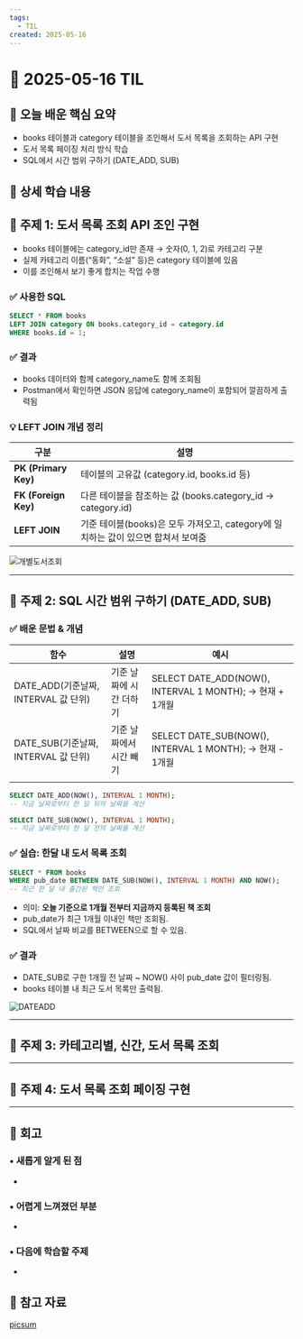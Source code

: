 ```yaml
---
tags:
  - TIL
created: 2025-05-16
---
```


# 📘 2025-05-16 TIL

## 📌 오늘 배운 핵심 요약
- books 테이블과 category 테이블을 조인해서 도서 목록을 조회하는 API 구현
- 도서 목록 페이징 처리 방식 학습
- SQL에서 시간 범위 구하기 (DATE_ADD, SUB)


## 🧠 상세 학습 내용

## 📍 주제 1: 도서 목록 조회 API 조인 구현

- books 테이블에는 category_id만 존재 → 숫자(0, 1, 2)로 카테고리 구분
- 실제 카테고리 이름(“동화”, “소설” 등)은 category 테이블에 있음
- 이를 조인해서 보기 좋게 합치는 작업 수행

### ✅ 사용한 SQL
```sql
SELECT * FROM books 
LEFT JOIN category ON books.category_id = category.id
WHERE books.id = 1;
```

### ✅ 결과
- books 데이터와 함께 category_name도 함께 조회됨
- Postman에서 확인하면 JSON 응답에 category_name이 포함되어 깔끔하게 출력됨

### 💡 LEFT JOIN 개념 정리

| **구분**               | **설명**                                                |
| -------------------- | ----------------------------------------------------- |
| **PK (Primary Key)** | 테이블의 고유값 (category.id, books.id 등)                    |
| **FK (Foreign Key)** | 다른 테이블을 참조하는 값 (books.category_id → category.id)      |
| **LEFT JOIN**        | 기준 테이블(books)은 모두 가져오고, category에 일치하는 값이 있으면 합쳐서 보여줌 |



![개별도서조회](https://seonohblog.netlify.app/assets/개별도서조회.png)


---

## 📍 주제 2: SQL 시간 범위 구하기 (DATE_ADD, SUB)

### ✅ 배운 문법 & 개념
| **함수**                        | **설명**        | **예시**                                               |
| ----------------------------- | ------------- | ---------------------------------------------------- |
| DATE_ADD(기준날짜, INTERVAL 값 단위) | 기준 날짜에 시간 더하기 | SELECT DATE_ADD(NOW(), INTERVAL 1 MONTH); → 현재 + 1개월 |
| DATE_SUB(기준날짜, INTERVAL 값 단위) | 기준 날짜에서 시간 빼기 | SELECT DATE_SUB(NOW(), INTERVAL 1 MONTH); → 현재 - 1개월 |
|                               |               |                                                      |
```sql
SELECT DATE_ADD(NOW(), INTERVAL 1 MONTH);  
-- 지금 날짜로부터 한 달 뒤의 날짜를 계산

SELECT DATE_SUB(NOW(), INTERVAL 1 MONTH);  
-- 지금 날짜로부터 한 달 전의 날짜를 계산
```


### ✅ 실습: 한달 내 도서 목록 조회
```sql
SELECT * FROM books
WHERE pub_date BETWEEN DATE_SUB(NOW(), INTERVAL 1 MONTH) AND NOW();
-- 최근 한 달 내 출간된 책만 조회
```

- 의미: **오늘 기준으로 1개월 전부터 지금까지 등록된 책 조회**
- pub_date가 최근 1개월 이내인 책만 조회됨.
- SQL에서 날짜 비교를 BETWEEN으로 할 수 있음.

### ✅ 결과
- DATE_SUB로 구한 1개월 전 날짜 ~ NOW() 사이 pub_date 값이 필터링됨.
- books 테이블 내 최근 도서 목록만 출력됨.

![DATEADD](https://seonohblog.netlify.app/assets/DATEADD.png)


---

## 📍 주제 3: 카테고리별, 신간, 도서 목록 조회 








---


## 📍 주제 4: 도서 목록 조회 페이징 구현







---

## **💭 회고**

### • 새롭게 알게 된 점
- 

### • 어렵게 느껴졌던 부분
- 

### • 다음에 학습할 주제
- 


## 🔗 참고 자료
[picsum](https://picsum.photos/)